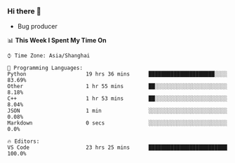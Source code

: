 ### Hi there 👋
* Bug producer
<!--START_SECTION:waka-->
📊 **This Week I Spent My Time On** 

```text
⌚︎ Time Zone: Asia/Shanghai

💬 Programming Languages: 
Python                   19 hrs 36 mins      █████████████████████░░░░   83.69% 
Other                    1 hr 55 mins        ██░░░░░░░░░░░░░░░░░░░░░░░   8.18% 
C++                      1 hr 53 mins        ██░░░░░░░░░░░░░░░░░░░░░░░   8.04% 
JSON                     1 min               ░░░░░░░░░░░░░░░░░░░░░░░░░   0.08% 
Markdown                 0 secs              ░░░░░░░░░░░░░░░░░░░░░░░░░   0.0%

🔥 Editors: 
VS Code                  23 hrs 25 mins      █████████████████████████   100.0%

```


<!--END_SECTION:waka-->

